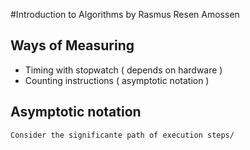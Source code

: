 #Introduction to Algorithms by Rasmus Resen Amossen

## Ways of Measuring

* Timing with stopwatch ( depends on hardware )
* Counting instructions ( asymptotic notation )

## Asymptotic notation
    Consider the significante path of execution steps/

